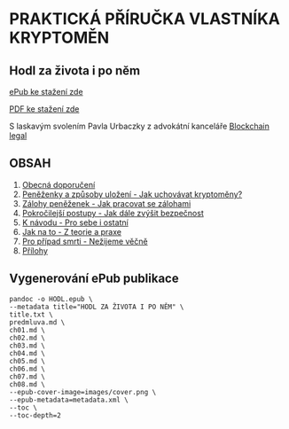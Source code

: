 # PRAKTICKÁ PŘÍRUČKA VLASTNÍKA KRYPTOMĚN

## Hodl za života i po něm

[ePub ke stažení zde](https://github.com/pavoltravnik/prirucka-hodlera/raw/master/HODL.epub)

[PDF ke stažení zde](https://www.blockchainlegal.cz/cs/ebook/)

S laskavým svolením Pavla Urbaczky z advokátní kanceláře [Blockchain legal](https://www.blockchainlegal.cz/)


## OBSAH

1. [Obecná doporučení](https://github.com/pavoltravnik/prirucka-hodlera/blob/master/ch01.md)
2. [Peněženky a způsoby uložení - Jak uchovávat kryptoměny?](https://github.com/pavoltravnik/prirucka-hodlera/blob/master/ch02.md)
3. [Zálohy peněženek - Jak pracovat se zálohami](https://github.com/pavoltravnik/prirucka-hodlera/blob/master/ch03.md)
4. [Pokročilejší postupy - Jak dále zvýšit bezpečnost](https://github.com/pavoltravnik/prirucka-hodlera/blob/master/ch04.md)
5. [K návodu - Pro sebe i ostatní](https://github.com/pavoltravnik/prirucka-hodlera/blob/master/ch05.md)
6. [Jak na to - Z teorie a praxe](https://github.com/pavoltravnik/prirucka-hodlera/blob/master/ch06.md)
7. [Pro případ smrti - Nežijeme věčně](https://github.com/pavoltravnik/prirucka-hodlera/blob/master/ch07.md)
8. [Přílohy](https://github.com/pavoltravnik/prirucka-hodlera/blob/master/ch08.md)



## Vygenerování ePub publikace

```
pandoc -o HODL.epub \
--metadata title="HODL ZA ŽIVOTA I PO NĚM" \
title.txt \
predmluva.md \
ch01.md \
ch02.md \
ch03.md \
ch04.md \
ch05.md \
ch06.md \
ch07.md \
ch08.md \
--epub-cover-image=images/cover.png \
--epub-metadata=metadata.xml \
--toc \
--toc-depth=2
```
